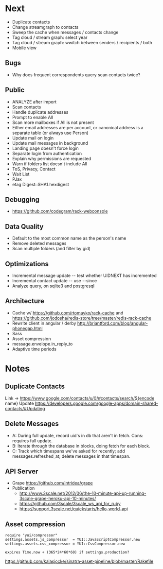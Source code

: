 # Next
* Duplicate contacts
* Change streamgraph to contacts
* Sweep the cache when messages / contacts change
* Tag cloud / stream graph: select year
* Tag cloud / stream graph: wwitch between senders / recipients / both
* Mobile view

## Bugs
* Why does frequent correspondents query scan contacts twice?

## Public
* ANALYZE after import
* Scan contacts
* Handle duplicate addresses
* Prompt to enable All
* Scan more mailboxes if All is not present
* Either email addresses are per account, or canonical address is a separate table (or always use Person)
* Update mail on login
* Update mail messages in background
* Landing page doesn't force login
* Separate login from authentication
* Explain why permissions are requested
* Warn if folders list doesn't include All
* ToS, Privacy, Contact
* Wait List
* PJax
* etag Digest::SHA1.hexdigest

## Debugging
* https://github.com/codegram/rack-webconsole

## Data Quality
* Default to the most common name as the person's name
* Remove deleted messages
* Scan multiple folders (and filter by gid)

## Optimizations
* Incremental message update -- test whether UIDNEXT has incremented
* Incremental contact update -- use --since
* Analyze query, on sqlite3 and postgresql

## Architecture
* Cache w/ https://github.com/rtomayko/rack-cache and https://github.com/jodosha/redis-store/tree/master/redis-rack-cache
* Rewrite client in angular / derby
  http://briantford.com/blog/angular-phonegap.html
* Sass
* Asset compression
* message.envelope.in_reply_to
* Adaptive time periods

# Notes

## Duplicate Contacts
Link -> https://www.google.com/contacts/u/0/#contacts/search/${encode name}
Update https://developers.google.com/google-apps/domain-shared-contacts/#Updating

## Delete Messages
* A: During full update, record uid's in db that aren't in fetch. Cons: requires full update.
* B: Iterate through the database in blocks, doing fetch for each block.
* C: Track which timespans we've asked for recently; add messages.refreshed_at; delete messages in that timespan.

## API Server
* Grape https://github.com/intridea/grape
* Publication
  * http://www.3scale.net/2012/06/the-10-minute-api-up-running-3scale-grape-heroku-api-10-minutes/
  * https://github.com/3scale/3scale_ws_api_for_ruby
  * https://support.3scale.net/quickstarts/hello-world-api

## Asset compression

    require "yui/compressor"
    settings.assets.js_compressor  = YUI::JavaScriptCompressor.new
    settings.assets.css_compressor = YUI::CssCompressor.new

    expires Time.now + (365*24*60*60) if settings.production?

https://github.com/kalasjocke/sinatra-asset-pipeline/blob/master/Rakefile
